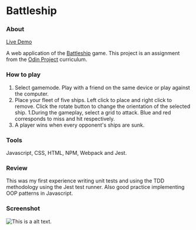 # Battleship

### About

[Live Demo](https://akhantz250.github.io/odin-battleship/)

A web application of the [Battleship](<https://en.wikipedia.org/wiki/Battleship_(game)>) game. This project is an assignment from the [Odin Project](https://www.theodinproject.com/lessons/node-path-javascript-battleship) curriculum.

### How to play

1. Select gamemode. Play with a friend on the same device or play against the computer.
1. Place your fleet of five ships. Left click to place and right click to remove. Click the rotate button to change the orientation of the selected ship.
   1.During the gameplay, select a grid to attack. Blue and red corresponds to miss and hit respectively.
1. A player wins when every opponent's ships are sunk.

### Tools

Javascript, CSS, HTML, NPM, Webpack and Jest.

### Review

This was my first experience writing unit tests and using the TDD methodology using the Jest test runner. Also good practice implementing OOP patterns in Javascript.

### Screenshot

![This is a alt text.](https://raw.githubusercontent.com/akhantz250/odin-battleship/main/screenshot.png 'Screenshot')

